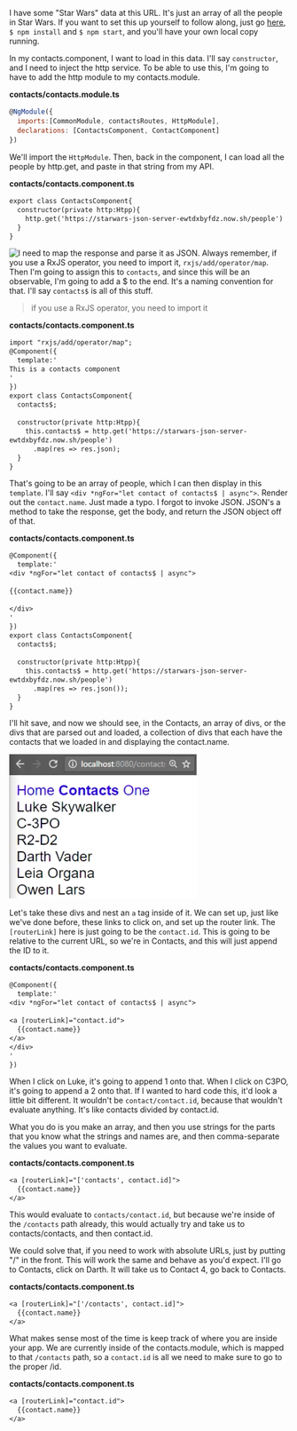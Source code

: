 I have some "Star Wars" data at this URL. It's just an array of all the people in Star Wars. If you want to set this up yourself to follow along, just go [here](https://github.com/johnlindquist/swapi-json-server), `$ npm install` and `$ npm start`, and you'll have your own local copy running.

In my contacts.component, I want to load in this data. I'll say `constructor`, and I need to inject the http service. To be able to use this, I'm going to have to add the http module to my contacts.module.

**contacts/contacts.module.ts**
```javascript
@NgModule({
  imports:[CommonModule, contactsRoutes, HttpModule],
  declarations: [ContactsComponent, ContactComponent]
})
```

We'll import the `HttpModule`. Then, back in the component, I can load all the people by http.get, and paste in that string from my API.

**contacts/contacts.component.ts**
```javscript
export class ContactsComponent{
  constructor(private http:Htpp){
    http.get('https://starwars-json-server-ewtdxbyfdz.now.sh/people')
  }
}
```

![I need to map the response and parse it as JSON](https://egghead.io/lessons/rxjs-getting-input-text-with-map). Always remember, if you use a RxJS operator, you need to import it, `rxjs/add/operator/map`. Then I'm going to assign this to `contacts`, and since this will be an observable, I'm going to add a $ to the end. It's a naming convention for that. I'll say `contacts$` is all of this stuff.

>if you use a RxJS operator, you need to import it

**contacts/contacts.component.ts**
```javscript
import "rxjs/add/operator/map";
@Component({
  template:'
This is a contacts component
'
})
export class ContactsComponent{
  contacts$;

  constructor(private http:Htpp){
    this.contacts$ = http.get('https://starwars-json-server-ewtdxbyfdz.now.sh/people')
      .map(res => res.json);
  }
}
```

That's going to be an array of people, which I can then display in this `template`. I'll say 
`<div *ngFor="let contact of contacts$ | async">`. Render out the `contact.name`. Just made a typo. I forgot to invoke JSON. JSON's a method to take the response, get the body, and return the JSON object off of that.

**contacts/contacts.component.ts**
```javscript
@Component({
  template:'
<div *ngFor="let contact of contacts$ | async">

{{contact.name}}

</div>
'
})
export class ContactsComponent{
  contacts$;

  constructor(private http:Htpp){
    this.contacts$ = http.get('https://starwars-json-server-ewtdxbyfdz.now.sh/people')
      .map(res => res.json());
  }
}
```

I'll hit save, and now we should see, in the Contacts, an array of divs, or the divs that are parsed out and loaded, a collection of divs that each have the contacts that we loaded in and displaying the contact.name.

![Starwars Names](../images/angular-2-load-data-to-build-angular-2-navigation-starwars-names.png)

Let's take these divs and nest an `a` tag inside of it. We can set up, just like we've done before, these links to click on, and set up the router link. The `[routerLink]` here is just going to be the `contact.id`. This is going to be relative to the current URL, so we're in Contacts, and this will just append the ID to it.

**contacts/contacts.component.ts**
```javscript
@Component({
  template:'
<div *ngFor="let contact of contacts$ | async">

<a [routerLink]="contact.id">
  {{contact.name}}
</a>
</div>
'
})
```

When I click on Luke, it's going to append 1 onto that. When I click on C3PO, it's going to append a 2 onto that. If I wanted to hard code this, it'd look a little bit different. It wouldn't be `contact/contact.id`, because that wouldn't evaluate anything. It's like contacts divided by contact.id.

What you do is you make an array, and then you use strings for the parts that you know what the strings and names are, and then comma-separate the values you want to evaluate.

**contacts/contacts.component.ts**
```javscript
<a [routerLink]="['contacts', contact.id]">
  {{contact.name}}
</a>
```

This would evaluate to `contacts/contact.id`, but because we're inside of the `/contacts` path already, this would actually try and take us to contacts/contacts, and then contact.id.

We could solve that, if you need to work with absolute URLs, just by putting "/" in the front. This will work the same and behave as you'd expect. I'll go to Contacts, click on Darth. It will take us to Contact 4, go back to Contacts.

**contacts/contacts.component.ts**
```javscript
<a [routerLink]="['/contacts', contact.id]">
  {{contact.name}}
</a>
```

What makes sense most of the time is keep track of where you are inside your app. We are currently inside of the contacts.module, which is mapped to that `/contacts` path, so a `contact.id` is all we need to make sure to go to the proper /id.

**contacts/contacts.component.ts**
```javscript
<a [routerLink]="contact.id">
  {{contact.name}}
</a>
```